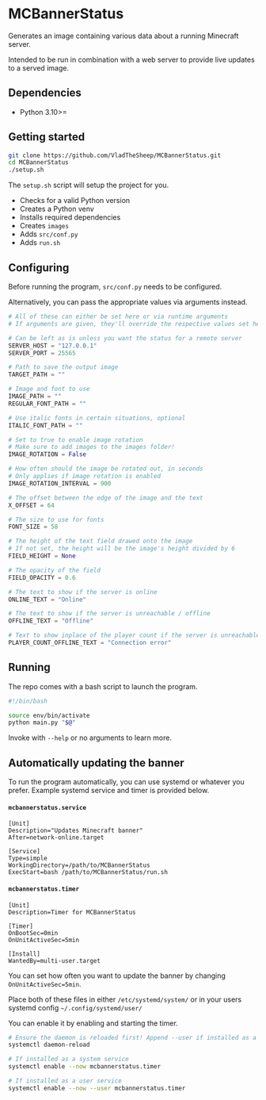 # MCBannerStatus
Generates an image containing various data about a running Minecraft server.

Intended to be run in combination with a web server to provide live updates to a served image.

## Dependencies

 - Python 3.10>=

## Getting started

```Bash
git clone https://github.com/VladTheSheep/MCBannerStatus.git
cd MCBannerStatus
./setup.sh
```
The `setup.sh` script will setup the project for you.

 - Checks for a valid Python version
 - Creates a Python venv
 - Installs required dependencies
 - Creates `images`
 - Adds `src/conf.py`
 - Adds `run.sh`

## Configuring

Before running the program, `src/conf.py` needs to be configured.

Alternatively, you can pass the appropriate values via arguments instead.

```Python
# All of these can either be set here or via runtime arguments
# If arguments are given, they'll override the respective values set here

# Can be left as is unless you want the status for a remote server
SERVER_HOST = "127.0.0.1"
SERVER_PORT = 25565

# Path to save the output image
TARGET_PATH = ""

# Image and font to use
IMAGE_PATH = ""
REGULAR_FONT_PATH = ""

# Use italic fonts in certain situations, optional
ITALIC_FONT_PATH = ""

# Set to true to enable image rotation
# Make sure to add images to the images folder!
IMAGE_ROTATION = False

# How often should the image be rotated out, in seconds
# Only applies if image rotation is enabled
IMAGE_ROTATION_INTERVAL = 900

# The offset between the edge of the image and the text
X_OFFSET = 64

# The size to use for fonts
FONT_SIZE = 58

# The height of the text field drawed onto the image
# If not set, the height will be the image's height divided by 6
FIELD_HEIGHT = None

# The opacity of the field
FIELD_OPACITY = 0.6

# The text to show if the server is online
ONLINE_TEXT = "Online"

# The text to show if the server is unreachable / offline
OFFLINE_TEXT = "Offline"

# Text to show inplace of the player count if the server is unreachable / offline
PLAYER_COUNT_OFFLINE_TEXT = "Connection error"

```

## Running

The repo comes with a bash script to launch the program.

```Bash
#!/bin/bash

source env/bin/activate
python main.py "$@"
```

Invoke with `--help` or no arguments to learn more.

## Automatically updating the banner

To run the program automatically, you can use systemd or whatever you prefer. Example systemd service and timer is provided below.

#### `mcbannerstatus.service`

```
[Unit]
Description="Updates Minecraft banner"
After=network-online.target

[Service]
Type=simple
WorkingDirectory=/path/to/MCBannerStatus
ExecStart=bash /path/to/MCBannerStatus/run.sh
```

#### `mcbannerstatus.timer`

```
[Unit]
Description=Timer for MCBannerStatus

[Timer]
OnBootSec=0min
OnUnitActiveSec=5min

[Install]
WantedBy=multi-user.target
```

You can set how often you want to update the banner by changing `OnUnitActiveSec=5min`.

Place both of these files in either `/etc/systemd/system/` or in your users systemd config `~/.config/systemd/user/`

You can enable it by enabling and starting the timer.

```Bash
# Ensure the daemon is reloaded first! Append --user if installed as a user service
systemctl daemon-reload

# If installed as a system service
systemctl enable --now mcbannerstatus.timer

# If installed as a user service
systemctl enable --now --user mcbannerstatus.timer
```
